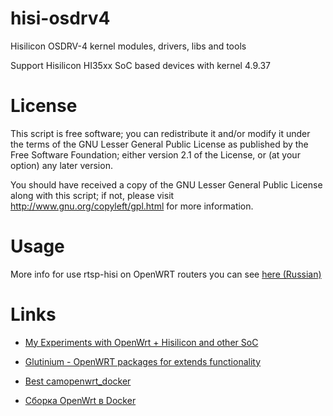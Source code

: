 
hisi-osdrv4
===========

Hisilicon OSDRV-4 kernel modules, drivers, libs and tools

Support Hisilicon HI35xx SoC based devices with kernel 4.9.37


License
=======

This script is free software; you can redistribute it and/or modify it under the terms of
the GNU Lesser General Public License as published by the Free Software Foundation;
either version 2.1 of the License, or (at your option) any later version.

You should have received a copy of the GNU Lesser General Public License along with this
script; if not, please visit http://www.gnu.org/copyleft/gpl.html for more information.


Usage
=====

More info for use rtsp-hisi on OpenWRT routers you can see [here (Russian)](http://zftlab.org)


Links
=====

* [My Experiments with OpenWrt + Hisilicon and other SoC](https://github.com/ZigFisher/chaos_calmer)
* [Glutinium - OpenWRT packages for extends functionality](https://github.com/ZigFisher/Glutinium)

* [Best camopenwrt_docker](https://github.com/chertov/camopenwrt_docker)
* [Сборка OpenWrt в Docker](http://telegra.ph/Sborka-openwrt-v-docker-06-09)
